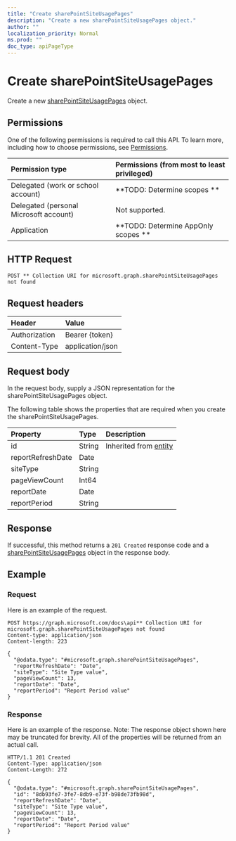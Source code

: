 ```yaml
---
title: "Create sharePointSiteUsagePages"
description: "Create a new sharePointSiteUsagePages object."
author: ""
localization_priority: Normal
ms.prod: ""
doc_type: apiPageType
---
```


# Create sharePointSiteUsagePages

Create a new [sharePointSiteUsagePages](../resources/sharepointsiteusagepages.md) object.

## Permissions
One of the following permissions is required to call this API. To learn more, including how to choose permissions, see [Permissions](/concepts/permissions-reference.md).

|Permission type|Permissions (from most to least privileged)|
|:---|:---|
|Delegated (work or school account)|**TODO: Determine scopes **|
|Delegated (personal Microsoft account)|Not supported.|
|Application|**TODO: Determine AppOnly scopes **|

## HTTP Request
<!-- {
  "blockType": "ignored"
}
-->
``` http
POST ** Collection URI for microsoft.graph.sharePointSiteUsagePages not found
```

## Request headers
|Header|Value|
|:---|:---|
|Authorization|Bearer {token}|
|Content-Type|application/json|

## Request body
In the request body, supply a JSON representation for the sharePointSiteUsagePages object.

The following table shows the properties that are required when you create the sharePointSiteUsagePages.

|Property|Type|Description|
|:---|:---|:---|
|id|String| Inherited from [entity](../resources/entity.md)|
|reportRefreshDate|Date||
|siteType|String||
|pageViewCount|Int64||
|reportDate|Date||
|reportPeriod|String||



## Response
If successful, this method returns a `201 Created` response code and a [sharePointSiteUsagePages](../resources/sharepointsiteusagepages.md) object in the response body.

## Example

### Request
Here is an example of the request.
<!-- {
  "blockType": "request",
  "name": "create_sharepointsiteusagepages_from_"
}
-->
``` http
POST https://graph.microsoft.com/docs\api** Collection URI for microsoft.graph.sharePointSiteUsagePages not found
Content-type: application/json
Content-length: 223

{
  "@odata.type": "#microsoft.graph.sharePointSiteUsagePages",
  "reportRefreshDate": "Date",
  "siteType": "Site Type value",
  "pageViewCount": 13,
  "reportDate": "Date",
  "reportPeriod": "Report Period value"
}
```

### Response
Here is an example of the response. Note: The response object shown here may be truncated for brevity. All of the properties will be returned from an actual call.
<!-- {
  "blockType": "response",
  "truncated": true,
  "@odata.type": "microsoft.graph.sharepointsiteusagepages"
}
-->
``` http
HTTP/1.1 201 Created
Content-Type: application/json
Content-Length: 272

{
  "@odata.type": "#microsoft.graph.sharePointSiteUsagePages",
  "id": "8db93fe7-3fe7-8db9-e73f-b98de73fb98d",
  "reportRefreshDate": "Date",
  "siteType": "Site Type value",
  "pageViewCount": 13,
  "reportDate": "Date",
  "reportPeriod": "Report Period value"
}
```

